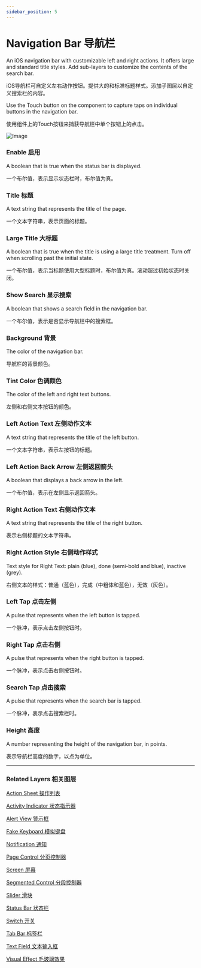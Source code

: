 ```yaml
---
sidebar_position: 5
---
```


# Navigation Bar 导航栏

An iOS navigation bar with customizable left and right actions. It offers large and standard title styles. Add sub-layers to customize the contents of the search bar.

iOS导航栏可自定义左右动作按钮。提供大的和标准标题样式。添加子图层以自定义搜索栏的内容。

Use the Touch button on the component to capture taps on individual buttons in the navigation bar.

使用组件上的Touch按钮来捕获导航栏中单个按钮上的点击。

![Image](@site/static/img/docs/iOS/navigation-bar.png)

### Enable 启用

A boolean that is true when the status bar is displayed.

一个布尔值，表示显示状态栏时，布尔值为真。

### Title 标题 

A text string that represents the title of the page.

一个文本字符串，表示页面的标题。

### Large Title 大标题

A boolean that is true when the title is using a large title treatment. Turn off when scrolling past the initial state.

一个布尔值，表示当标题使用大型标题时，布尔值为真。滚动超过初始状态时关闭。

### Show Search 显示搜索

A boolean that shows a search field in the navigation bar.

一个布尔值，表示是否显示导航栏中的搜索框。

### Background 背景

The color of the navigation bar.

导航栏的背景颜色。

### Tint Color 色调颜色

The color of the left and right text buttons.

左侧和右侧文本按钮的颜色。

### Left Action Text 左侧动作文本

A text string that represents the title of the left button.

一个文本字符串，表示左按钮的标题。

### Left Action Back Arrow 左侧返回箭头

A boolean that displays a back arrow in the left.

一个布尔值，表示在左侧显示返回箭头。

### Right Action Text 右侧动作文本

A text string that represents the title of the right button.

表示右侧标题的文本字符串。

### Right Action Style 右侧动作样式

Text style for Right Text: plain (blue), done (semi-bold and blue), inactive (grey).

右侧文本的样式：普通（蓝色），完成（中粗体和蓝色），无效（灰色）。

### Left Tap 点击左侧

A pulse that represents when the left button is tapped.

一个脉冲，表示点击左侧按钮时。

### Right Tap 点击右侧

A pulse that represents when the right button is tapped.

一个脉冲，表示点击右侧按钮时。

### Search Tap 点击搜索

A pulse that represents when the search bar is tapped.

一个脉冲，表示点击搜索栏时。

### Height 高度

A number representing the height of the navigation bar, in points.

表示导航栏高度的数字，以点为单位。

------

### Related Layers 相关图层

[Action Sheet 操作列表](./Action%20Sheet.md)

[Activity Indicator 状态指示器](./Activity%20Indicator.md)

[Alert View 警示框](./Alert%20View.md)

[Fake Keyboard 模拟键盘](./Fake%20Keyboard.md)

[Notification 通知](./Notification.md)

[Page Control 分页控制器](./Page%20Control.md)

[Screen 屏幕](./Screen.md)

[Segmented Control 分段控制器](./Segmented%20Control.md)

[Slider 滑块](./Slider.md)

[Status Bar 状态栏](./Status%20bar.md)

[Switch 开关](./Switch.md)

[Tab Bar 标签栏](./Tab%20Bar.md)

[Text Field 文本输入框](./Text%20Field.md)

[Visual Effect 毛玻璃效果](./Visual%20Effect.md)
